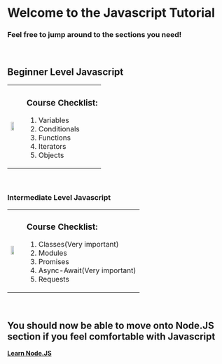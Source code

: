 <h1>Welcome to the Javascript Tutorial</h1>
<h3>Feel free to jump around to the sections you need!</h3>

<br>
<h2>Beginner Level Javascript</h2>
<table>
  <td>
    <a href="https://www.codecademy.com/learn/introduction-to-javascript" title="Learn Javascript"><img src="https://pentagram-production.imgix.net/1cbbfce1-48d5-4257-95e5-745c10e6492e/eo_codecademy_01.jpg?crop=edges&fit=crop&h=630&rect=375%2C0%2C2256%2C1412&w=1200" width="60%"/></a>
  </td>
  <td>
  <h3>Course Checklist:</h3>
    <ol>
      <li>Variables</li>
      <li>Conditionals</li>
      <li>Functions</li>
      <li>Iterators</li>
      <li>Objects</li>
    </ol>
  </td>
</table>
<br>
<h3>Intermediate Level Javascript</h3>
<table>
  <td>
    <a href="https://www.codecademy.com/learn/introduction-to-javascript" title="Learn Javascript"><img src="https://pentagram-production.imgix.net/1cbbfce1-48d5-4257-95e5-745c10e6492e/eo_codecademy_01.jpg?crop=edges&fit=crop&h=630&rect=375%2C0%2C2256%2C1412&w=1200" width="60%"/></a>
  </td>
  <td>
  <h3>Course Checklist:</h3>
    <ol>
      <li>Classes(Very important)</li>
      <li>Modules</li>
      <li>Promises</li>
      <li>Async-Await(Very important)</li>
      <li>Requests</li>
    </ol>
  </td>
</table>

<br>
<h2>You should now be able to move onto Node.JS section if you feel comfortable with Javascript</h2>

[**Learn Node.JS**](https://github.com/camab123/Tutorial_MERN_Stack/blob/main/NodeJS/Node_Tutorial.md)
